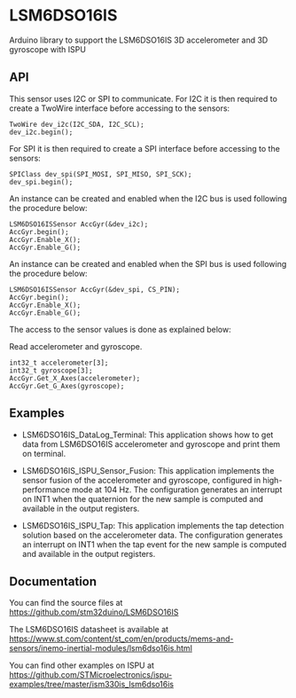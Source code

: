 # LSM6DSO16IS
Arduino library to support the LSM6DSO16IS 3D accelerometer and 3D gyroscope with ISPU

## API

This sensor uses I2C or SPI to communicate.
For I2C it is then required to create a TwoWire interface before accessing to the sensors:  

    TwoWire dev_i2c(I2C_SDA, I2C_SCL);  
    dev_i2c.begin();

For SPI it is then required to create a SPI interface before accessing to the sensors:  

    SPIClass dev_spi(SPI_MOSI, SPI_MISO, SPI_SCK);  
    dev_spi.begin();

An instance can be created and enabled when the I2C bus is used following the procedure below:  

    LSM6DSO16ISSensor AccGyr(&dev_i2c);
    AccGyr.begin();
    AccGyr.Enable_X();  
    AccGyr.Enable_G();

An instance can be created and enabled when the SPI bus is used following the procedure below:  

    LSM6DSO16ISSensor AccGyr(&dev_spi, CS_PIN);
    AccGyr.begin();	
    AccGyr.Enable_X();  
    AccGyr.Enable_G();

The access to the sensor values is done as explained below:  

  Read accelerometer and gyroscope.

    int32_t accelerometer[3];
    int32_t gyroscope[3];
    AccGyr.Get_X_Axes(accelerometer);  
    AccGyr.Get_G_Axes(gyroscope);

## Examples

* LSM6DSO16IS_DataLog_Terminal: This application shows how to get data from LSM6DSO16IS accelerometer and gyroscope and print them on terminal.

* LSM6DSO16IS_ISPU_Sensor_Fusion: This application implements the sensor fusion of the accelerometer and gyroscope, configured in high-performance mode at 104 Hz. The configuration generates an interrupt on INT1 when the quaternion for the new sample is computed and available in the output registers.

* LSM6DSO16IS_ISPU_Tap: This application implements the tap detection solution based on the accelerometer data. The configuration generates an interrupt on INT1 when the tap event for the new sample is computed and available in the output registers.


## Documentation

You can find the source files at  
https://github.com/stm32duino/LSM6DSO16IS

The LSM6DSO16IS datasheet is available at  
https://www.st.com/content/st_com/en/products/mems-and-sensors/inemo-inertial-modules/lsm6dso16is.html

You can find other examples on ISPU at  
https://github.com/STMicroelectronics/ispu-examples/tree/master/ism330is_lsm6dso16is 